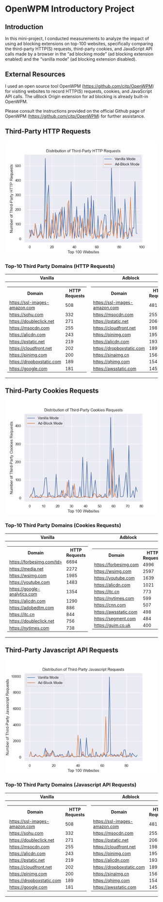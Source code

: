 # OpenWPM Introductory Project

## Introduction

In this mini-project, I conducted measurements to analyze the impact of using ad blocking extensions on top-100 websites, specifically comparing the third-party HTTP(S) requests, third-party cookies, and JavaScript API calls made by a browser in the “ad blocking mode” (ad blocking extension enabled) and the “vanilla mode” (ad blocking extension disabled).
 
## External Resources
I used an open source tool OpenWPM (https://github.com/citp/OpenWPM) for visiting websites to record HTTP(S) requests, cookies, and JavaScript API calls. The uBlock Origin extension for ad blocking is already built-in OpenWPM.
 
Please consult the instructions provided on the official Github page of OpenWPM (https://github.com/citp/OpenWPM) for further assistance.


## Third-Party HTTP Requests
![http.png](/http.png)

### Top-10 Third Party Domains (HTTP Requests)
|Vanilla|Adblock|
|--|--|
|<table> <tr><th>Domain</th><th>HTTP Requests</th></tr><tr><td>https://ssl-images-amazon.com</td><td>508</td></tr><tr><td>https://sohu.com</td><td>332</td></tr><tr><td>https://doubleclick.net</td><td>271</td></tr><tr><td>https://msocdn.com</td><td>255</td></tr><tr><td>https://alicdn.com</td><td>243</td></tr><tr><td>https://pstatic.net</td><td>219</td></tr><tr><td>https://cloudfront.net</td><td>202</td></tr><tr><td>https://pinimg.com</td><td>200</td></tr><tr><td>https://dropboxstatic.com</td><td>189</td></tr><tr><td>https://google.com</td><td>181</td></tr></table>| <table> <tr><th>Domain</th><th>HTTP Requests</th></tr><tr><td>https://ssl-images-amazon.com</td><td>481</td></tr><tr><td>https://msocdn.com</td><td>255</td></tr><tr><td>https://pstatic.net</td><td>206</td></tr><tr><td>https://cloudfront.net</td><td>198</td></tr><tr><td>https://pinimg.com</td><td>195</td></tr><tr><td>https://alicdn.com</td><td>193</td></tr><tr><td>https://dropboxstatic.com</td><td>189</td></tr><tr><td>https://sinaimg.cn</td><td>156</td></tr><tr><td>https://qhimg.com</td><td>154</td></tr><tr><td>https://awsstatic.com</td><td>145</td></tr></table>|


## Third-Party Cookies Requests
![cookies.png](/cookies.png)


### Top-10 Third Party Domains (Cookies Requests)
|Vanilla|Adblock|
|--|--|
|<table> <tr><th>Domain</th><th>HTTP Requests</th></tr><tr><td>https://forbesimg.com/td><td>6694</td></tr><tr><td>https://media.net</td><td>2272</td></tr><tr><td>https://wsimg.com</td><td>1985</td></tr><tr><td>https://youtube.com</td><td>1483</td></tr><tr><td>https://google-analytics.com</td><td>1354</td></tr><tr><td>https://alicdn.com</td><td>1290</td></tr><tr><td>https://adobedtm.com</td><td>886</td></tr><tr><td>https://itc.cn</td><td>844</td></tr><tr><td>https://doubleclick.net</td><td>756</td></tr><tr><td>https://nytimes.com</td><td>738</td></tr></table>| <table> <tr><th>Domain</th><th>HTTP Requests</th></tr><tr><td>https://forbesimg.com</td><td>4996</td></tr><tr><td>https://wsimg.com</td><td>2597</td></tr><tr><td>https://youtube.com</td><td>1639</td></tr><tr><td>https://alicdn.com</td><td>1021</td></tr><tr><td>https://itc.cn</td><td>773</td></tr><tr><td>https://nytimes.com</td><td>599</td></tr><tr><td>https://cnn.com</td><td>507</td></tr><tr><td>https://awsstatic.com</td><td>498</td></tr><tr><td>https://segment.com</td><td>484</td></tr><tr><td>https://guim.co.uk</td><td>400</td></tr></table>|


## Third-Party Javascript API Requests
![js.png](/js.png)


### Top-10 Third Party Domains (Javascript API Requests)
|Vanilla|Adblock|
|--|--|
|<table> <tr><th>Domain</th><th>HTTP Requests</th></tr><tr><td>https://ssl-images-amazon.com</td><td>508</td></tr><tr><td>https://sohu.com</td><td>332</td></tr><tr><td>https://doubleclick.net</td><td>271</td></tr><tr><td>https://msocdn.com</td><td>255</td></tr><tr><td>https://alicdn.com</td><td>243</td></tr><tr><td>https://pstatic.net</td><td>219</td></tr><tr><td>https://cloudfront.net</td><td>202</td></tr><tr><td>https://pinimg.com</td><td>200</td></tr><tr><td>https://dropboxstatic.com</td><td>189</td></tr><tr><td>https://google.com</td><td>181</td></tr></table>| <table> <tr><th>Domain</th><th>HTTP Requests</th></tr><tr><td>https://ssl-images-amazon.com</td><td>481</td></tr><tr><td>https://msocdn.com</td><td>255</td></tr><tr><td>https://pstatic.net</td><td>206</td></tr><tr><td>https://cloudfront.net</td><td>198</td></tr><tr><td>https://pinimg.com</td><td>195</td></tr><tr><td>https://alicdn.com</td><td>193</td></tr><tr><td>https://dropboxstatic.com</td><td>189</td></tr><tr><td>https://sinaimg.cn</td><td>156</td></tr><tr><td>https://qhimg.com</td><td>154</td></tr><tr><td>https://awsstatic.com</td><td>145</td></tr></table>|

